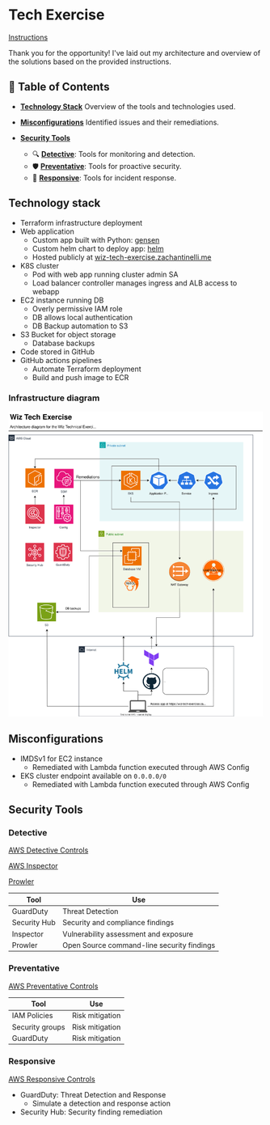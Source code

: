 # Tech Exercise

[Instructions](_instructions/Wiz_Field_Tech_Exercise_v3.0_Instructions.pdf)

Thank you for the opportunity! I've laid out my architecture and overview of the solutions based on the provided instructions.

## 📖 Table of Contents

- **[Technology Stack](#technology-stack)**
  Overview of the tools and technologies used.

- **[Misconfigurations](#misconfigurations)**
  Identified issues and their remediations.

- **[Security Tools](#security-tools)**
  - 🔍 **[Detective](#detective)**: Tools for monitoring and detection.
  - 🛡️ **[Preventative](#preventative)**: Tools for proactive security.
  - 🚨 **[Responsive](#responsive)**: Tools for incident response.

## Technology stack

- Terraform infrastructure deployment
- Web application
  - Custom app built with Python: [gensen](web-app/gensen)
  - Custom helm chart to deploy app: [helm](web-app/helm)
  - Hosted publicly at [wiz-tech-exercise.zachantinelli.me](https://wiz-tech-exercise.zachantinelli.me)
- K8S cluster
  - Pod with web app running cluster admin SA
  - Load balancer controller manages ingress and ALB access to webapp
- EC2 instance running DB
  - Overly permissive IAM role
  - DB allows local authentication
  - DB Backup automation to S3
- S3 Bucket for object storage
  - Database backups
- Code stored in GitHub
- GitHub actions pipelines
  - Automate Terraform deployment
  - Build and push image to ECR

### Infrastructure diagram

![Infrastructure](infra.svg)

## Misconfigurations

- IMDSv1 for EC2 instance
  - Remediated with Lambda function executed through AWS Config
- EKS cluster endpoint available on `0.0.0.0/0`
  - Remediated with Lambda function executed through AWS Config

## Security Tools

### Detective

[AWS Detective Controls](https://docs.aws.amazon.com/prescriptive-guidance/latest/aws-security-controls/detective-controls.html)

[AWS Inspector](https://docs.aws.amazon.com/inspector)

[Prowler](https://github.com/prowler-cloud/prowler)

| Tool         | Use                                        |
| ------------ | ------------------------------------------ |
| GuardDuty    | Threat Detection                           |
| Security Hub | Security and compliance findings           |
| Inspector    | Vulnerability assessment and exposure      |
| Prowler      | Open Source command-line security findings |

### Preventative

[AWS Preventative Controls](https://docs.aws.amazon.com/prescriptive-guidance/latest/aws-security-controls/preventative-controls.html)

| Tool            | Use             |
| --------------- | --------------- |
| IAM Policies    | Risk mitigation |
| Security groups | Risk mitigation |
| GuardDuty       | Risk mitigation |

### Responsive

[AWS Responsive Controls](https://docs.aws.amazon.com/prescriptive-guidance/latest/aws-security-controls/responsive-controls.html)

- GuardDuty: Threat Detection and Response
  - Simulate a detection and response action
- Security Hub: Security finding remediation
